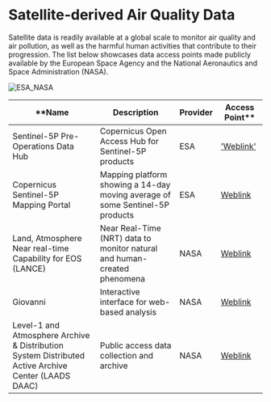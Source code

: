 # Satellite-derived Air Quality Data

Satellite data is readily available at a global scale to monitor air quality and air pollution, as well as the harmful human activities that contribute to their progression. The list below showcases data access points made publicly available by the European Space Agency and the National Aeronautics and Space Administration (NASA).

![ESA_NASA](https://github.com/jevaughnhenry/satellite_derived_air_quality/assets/127128607/445264d1-4e4a-4065-92c3-0b40bd293626)



| **Name  | Description  | Provider | Access Point** |
|-----|--------|----------|-----------|
| Sentinel-5P Pre-Operations Data Hub     | Copernicus Open Access Hub for Sentinel-5P products       | ESA      | ['Weblink'](https://s5phub.copernicus.eu/dhus/#/home)    |
| Copernicus Sentinel-5P Mapping Portal    | Mapping platform showing a 14-day moving average of some Sentinel-5P products | ESA      | [Weblink](https://maps.s5p-pal.com/no2/)  |
| Land, Atmosphere Near real-time Capability for EOS (LANCE)    | Near Real-Time (NRT) data to monitor natural and human-created phenomena   | NASA     | [Weblink](https://www.earthdata.nasa.gov/learn/find-data/near-real-time/hazards-and-disasters/air-quality)      |
| Giovanni | Interactive interface for web-based analysis   | NASA     | [Weblink](https://giovanni.gsfc.nasa.gov/giovanni/#service=TmAvMp&starttime=&endtime=&variableFacets=dataFieldDiscipline%3AAerosols%3B) |
| Level-1 and Atmosphere Archive & Distribution System Distributed Active Archive Center (LAADS DAAC) | Public access data collection and archive | NASA   | [Weblink](https://ladsweb.modaps.eosdis.nasa.gov/)   |

